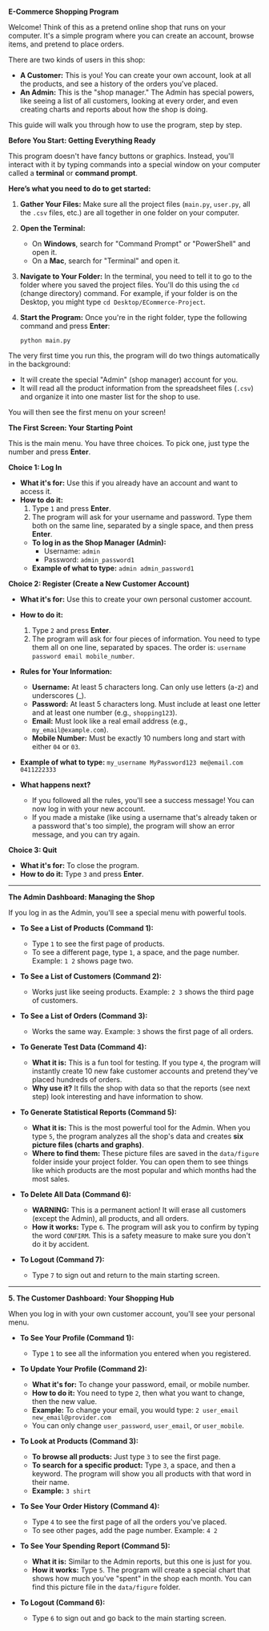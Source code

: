 **E-Commerce Shopping Program**


Welcome! Think of this as a pretend online shop that runs on your computer. It's a simple program where you can create an account, browse items, and pretend to place orders.

There are two kinds of users in this shop:

  * **A Customer:** This is you! You can create your own account, look at all the products, and see a history of the orders you've placed.
  * **An Admin:** This is the "shop manager." The Admin has special powers, like seeing a list of all customers, looking at every order, and even creating charts and reports about how the shop is doing.

This guide will walk you through how to use the program, step by step.



**Before You Start: Getting Everything Ready**

This program doesn't have fancy buttons or graphics. Instead, you'll interact with it by typing commands into a special window on your computer called a **terminal** or **command prompt**.

**Here’s what you need to do to get started:**

1.  **Gather Your Files:** Make sure all the project files (`main.py`, `user.py`, all the `.csv` files, etc.) are all together in one folder on your computer.

2.  **Open the Terminal:**

      * On **Windows**, search for "Command Prompt" or "PowerShell" and open it.
      * On a **Mac**, search for "Terminal" and open it.

3.  **Navigate to Your Folder:** In the terminal, you need to tell it to go to the folder where you saved the project files. You'll do this using the `cd` (change directory) command. For example, if your folder is on the Desktop, you might type `cd Desktop/ECommerce-Project`.

4.  **Start the Program:** Once you're in the right folder, type the following command and press **Enter**:

    ```
    python main.py
    ```

The very first time you run this, the program will do two things automatically in the background:

  * It will create the special "Admin" (shop manager) account for you.
  * It will read all the product information from the spreadsheet files (`.csv`) and organize it into one master list for the shop to use.

You will then see the first menu on your screen!



**The First Screen: Your Starting Point**

This is the main menu. You have three choices. To pick one, just type the number and press **Enter**.

**Choice 1: Log In**

  * **What it's for:** Use this if you already have an account and want to access it.
  * **How to do it:**
    1.  Type `1` and press **Enter**.
    2.  The program will ask for your username and password. Type them both on the same line, separated by a single space, and then press **Enter**.
    <!-- end list -->
      * **To log in as the Shop Manager (Admin):**
          * Username: `admin`
          * Password: `admin_password1`
      * **Example of what to type:** `admin admin_password1`

**Choice 2: Register (Create a New Customer Account)**

  * **What it's for:** Use this to create your own personal customer account.

  * **How to do it:**

    1.  Type `2` and press **Enter**.
    2.  The program will ask for four pieces of information. You need to type them all on one line, separated by spaces. The order is: `username password email mobile_number`.

  * **Rules for Your Information:**

      * **Username:** At least 5 characters long. Can only use letters (a-z) and underscores (\_).
      * **Password:** At least 5 characters long. Must include at least one letter and at least one number (e.g., `shopping123`).
      * **Email:** Must look like a real email address (e.g., `my_email@example.com`).
      * **Mobile Number:** Must be exactly 10 numbers long and start with either `04` or `03`.

  * **Example of what to type:** `my_username MyPassword123 me@email.com 0411222333`

  * **What happens next?**

      * If you followed all the rules, you'll see a success message\! You can now log in with your new account.
      * If you made a mistake (like using a username that's already taken or a password that's too simple), the program will show an error message, and you can try again.

**Choice 3: Quit**

  * **What it's for:** To close the program.
  * **How to do it:** Type `3` and press **Enter**.



-----

**The Admin Dashboard: Managing the Shop**

If you log in as the Admin, you'll see a special menu with powerful tools.

  * **To See a List of Products (Command 1):**

      * Type `1` to see the first page of products.
      * To see a different page, type `1`, a space, and the page number. Example: `1 2` shows page two.

  * **To See a List of Customers (Command 2):**

      * Works just like seeing products. Example: `2 3` shows the third page of customers.

  * **To See a List of Orders (Command 3):**

      * Works the same way. Example: `3` shows the first page of all orders.

  * **To Generate Test Data (Command 4):**

      * **What it is:** This is a fun tool for testing. If you type `4`, the program will instantly create 10 new fake customer accounts and pretend they've placed hundreds of orders.
      * **Why use it?** It fills the shop with data so that the reports (see next step) look interesting and have information to show.

  * **To Generate Statistical Reports (Command 5):**

      * **What it is:** This is the most powerful tool for the Admin. When you type `5`, the program analyzes all the shop's data and creates **six picture files (charts and graphs)**.
      * **Where to find them:** These picture files are saved in the `data/figure` folder inside your project folder. You can open them to see things like which products are the most popular and which months had the most sales.

  * **To Delete All Data (Command 6):**

      * **WARNING:** This is a permanent action\! It will erase all customers (except the Admin), all products, and all orders.
      * **How it works:** Type `6`. The program will ask you to confirm by typing the word `CONFIRM`. This is a safety measure to make sure you don't do it by accident.

  * **To Logout (Command 7):**

      * Type `7` to sign out and return to the main starting screen.


-----

**5. The Customer Dashboard: Your Shopping Hub**

When you log in with your own customer account, you'll see your personal menu.

  * **To See Your Profile (Command 1):**

      * Type `1` to see all the information you entered when you registered.

  * **To Update Your Profile (Command 2):**

      * **What it's for:** To change your password, email, or mobile number.
      * **How to do it:** You need to type `2`, then what you want to change, then the new value.
      * **Example:** To change your email, you would type: `2 user_email new_email@provider.com`
      * You can only change `user_password`, `user_email`, or `user_mobile`.

  * **To Look at Products (Command 3):**

      * **To browse all products:** Just type `3` to see the first page.
      * **To search for a specific product:** Type `3`, a space, and then a keyword. The program will show you all products with that word in their name.
      * **Example:** `3 shirt`

  * **To See Your Order History (Command 4):**

      * Type `4` to see the first page of all the orders you've placed.
      * To see other pages, add the page number. Example: `4 2`

  * **To See Your Spending Report (Command 5):**

      * **What it is:** Similar to the Admin reports, but this one is just for you.
      * **How it works:** Type `5`. The program will create a special chart that shows how much you've "spent" in the shop each month. You can find this picture file in the `data/figure` folder.

  * **To Logout (Command 6):**

      * Type `6` to sign out and go back to the main starting screen.
